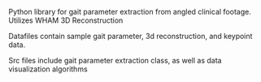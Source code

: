 Python library for gait parameter extraction from angled clinical footage. Utilizes WHAM 3D Reconstruction


Datafiles contain sample gait parameter, 3d reconstruction, and keypoint data.

Src files include gait parameter extraction class, as well as data visualization algorithms
